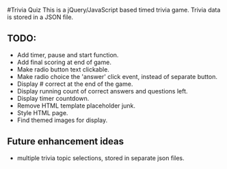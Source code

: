 #Trivia Quiz
This is a jQuery/JavaScript based timed trivia game.  Trivia data is stored in a JSON file.

## TODO:
* Add timer, pause and start function.
* Add final scoring at end of game.
* Make radio button text clickable.
* Make radio choice the 'answer' click event, instead of separate button.
* Display # correct at the end of the game.
* Display running count of correct answers and questions left.
* Display timer countdown.
* Remove HTML template placeholder junk.
* Style HTML page.
* Find themed images for display.

## Future enhancement ideas
* multiple trivia topic selections, stored in separate json files.
